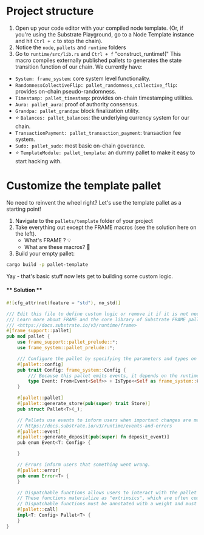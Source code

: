 # Project structure

1. Open up your code editor with your compiled node template.
(Or, if you're using the Substrate Playground, go to a Node Template instance and hit `Ctrl + c` to stop the chain).
1. Notice the `node`, `pallets` and `runtime` folders
1. Go to `runtime/src/lib.rs` and `Ctrl + f` "construct_runtime!("
This macro compiles externally published pallets to generates the state transition function of our chain. 
We currently have: 

* `System: frame_system`: core system level functionality.
* `RandomnessCollectiveFlip: pallet_randomness_collective_flip`: provides on-chain pseudo-randomness.
* `Timestamp: pallet_timestamp`: provides on-chain timestamping utilities.
* `Aura: pallet_aura`: proof of authority consensus.
* `Grandpa: pallet_grandpa`: block finalization utility.
* ⭐️ `Balances: pallet_balances`: the underlying currency system for our chain.
* `TransactionPayment: pallet_transaction_payment`: transaction fee system.
* `Sudo: pallet_sudo`: most basic on-chain goverance.
* ⭐️ `TemplateModule: pallet_template`: an dummy pallet to make it easy to start hacking with.
		
# Customize the template pallet

No need to reinvent the wheel right? 
Let's use the template pallet as a starting point!

1. Navigate to the `pallets/template` folder of your project
1. Take everything out except the FRAME macros (see the solution here on the left).
	- What's FRAME ? 💡
	- What are these macros? 🤔 
1. Build your empty pallet:
```bash
cargo build -p pallet-template
```

Yay - that's basic stuff now lets get to building some custom logic. 


<!-- slide:break-40 -->

<!-- tabs:start -->

#### ** Solution **

```rust
#![cfg_attr(not(feature = "std"), no_std)]

/// Edit this file to define custom logic or remove it if it is not needed.
/// Learn more about FRAME and the core library of Substrate FRAME pallets:
/// <https://docs.substrate.io/v3/runtime/frame>
#[frame_support::pallet]
pub mod pallet {
	use frame_support::pallet_prelude::*;
	use frame_system::pallet_prelude::*;

	/// Configure the pallet by specifying the parameters and types on which it depends.
	#[pallet::config]
	pub trait Config: frame_system::Config {
		/// Because this pallet emits events, it depends on the runtime's definition of an event.
		type Event: From<Event<Self>> + IsType<<Self as frame_system::Config>::Event>;
	}

	#[pallet::pallet]
	#[pallet::generate_store(pub(super) trait Store)]
	pub struct Pallet<T>(_);

	// Pallets use events to inform users when important changes are made.
	// https://docs.substrate.io/v3/runtime/events-and-errors
	#[pallet::event]
	#[pallet::generate_deposit(pub(super) fn deposit_event)]
	pub enum Event<T: Config> {

	}

	// Errors inform users that something went wrong.
	#[pallet::error]
	pub enum Error<T> {
	}

	// Dispatchable functions allows users to interact with the pallet and invoke state changes.
	// These functions materialize as "extrinsics", which are often compared to transactions.
	// Dispatchable functions must be annotated with a weight and must return a DispatchResult.
	#[pallet::call]
	impl<T: Config> Pallet<T> {
	}
}
```

<!-- tabs:end -->